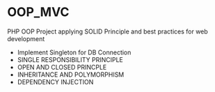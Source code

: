 # OOP_MVC
PHP OOP Project applying SOLID Principle and best practices for web development
- Implement Singleton for DB Connection
- SINGLE RESPONSIBILITY PRINCIPLE
- OPEN AND CLOSED PRINCPLE
- INHERITANCE AND POLYMORPHISM
- DEPENDENCY INJECTION
